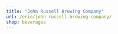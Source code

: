 ```yaml
---
title: "John Russell Brewing Company"
url: /erie/john-russell-brewing-company/
shop: beverages
---
```

